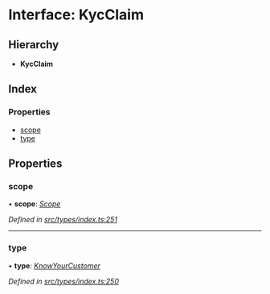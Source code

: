 # Interface: KycClaim

## Hierarchy

* **KycClaim**

## Index

### Properties

* [scope](kycclaim.md#scope)
* [type](kycclaim.md#type)

## Properties

###  scope

• **scope**: *[Scope](scope.md)*

*Defined in [src/types/index.ts:251](https://github.com/PolymeshAssociation/polymesh-sdk/blob/46845947/src/types/index.ts#L251)*

___

###  type

• **type**: *[KnowYourCustomer](../enums/claimtype.md#knowyourcustomer)*

*Defined in [src/types/index.ts:250](https://github.com/PolymeshAssociation/polymesh-sdk/blob/46845947/src/types/index.ts#L250)*
